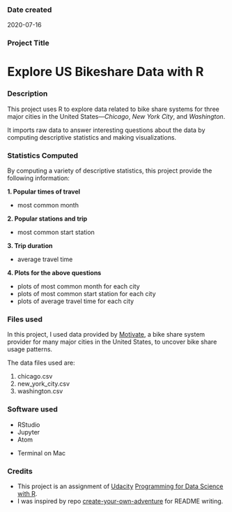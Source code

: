### Date created
2020-07-16

### Project Title
# Explore US Bikeshare Data with R

### Description
This project uses R to explore data related to bike share systems for three major cities in the United States—*Chicago*, *New York City*, and *Washington*.  

It imports raw data to answer interesting questions about the data by computing descriptive statistics and making visualizations.

### Statistics Computed
By computing a variety of descriptive statistics, this project provide the following information:

**1. Popular times of travel**
* most common month

**2. Popular stations and trip**
* most common start station

**3. Trip duration**
* average travel time

**4. Plots for the above questions**
* plots of most common month for each city
* plots of most common start station for each city
* plots of average travel time for each city

### Files used
In this project, I used data provided by [Motivate](https://www.motivateco.com/), a bike share system provider for many major cities in the United States, to uncover bike share usage patterns.

The data files used are:
1. chicago.csv
2. new_york_city.csv
3. washington.csv

### Software used
* RStudio
* Jupyter
* Atom
- Terminal on Mac

### Credits
* This project is an assignment of [Udacity](https://www.udacity.com/) [Programming for Data Science with R](https://classroom.udacity.com/nanodegrees/nd118/parts/b6a20e57-d477-45c8-9deb-5b87abe46bb3/modules/a94a948b-7d49-42bd-a9a2-f32493b99b65/lessons/cf989766-615b-48fc-b448-2fffeaccd072/concepts/d118d7d3-7b27-4871-b1ef-e4e50cfb0111).
* I was inspired by repo [create-your-own-adventure](https://github.com/udacity/create-your-own-adventure/blob/master/README.md) for README writing.  
